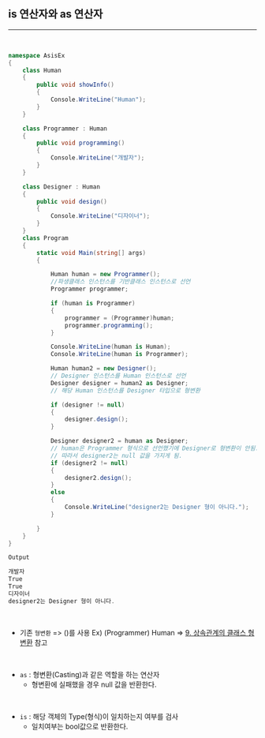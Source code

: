 ## is 연산자와 as 연산자
----------------------------------------------------------------

<br />

```csharp
namespace AsisEx
{
    class Human
    {
        public void showInfo()
        {
            Console.WriteLine("Human");
        }
    }

    class Programmer : Human
    {
        public void programming()
        {
            Console.WriteLine("개발자");
        }
    }

    class Designer : Human
    {
        public void design()
        {
            Console.WriteLine("디자이너");
        }
    }
    class Program
    {
        static void Main(string[] args)
        {

            Human human = new Programmer();
            //파생클래스 인스턴스를 기반클래스 인스턴스로 선언
            Programmer programmer;

            if (human is Programmer)
            {
                programmer = (Programmer)human;
                programmer.programming();
            }

            Console.WriteLine(human is Human);
            Console.WriteLine(human is Programmer);

            Human human2 = new Designer();
            // Designer 인스턴스를 Human 인스턴스로 선언
            Designer designer = human2 as Designer;
            // 해당 Human 인스턴스를 Designer 타입으로 형변환

            if (designer != null)
            {
                designer.design();
            }

            Designer designer2 = human as Designer;
            // human은 Programmer 형식으로 선언했기에 Designer로 형변환이 안됨.
            // 따라서 designer2는 null 값을 가지게 됨.
            if (designer2 != null)
            {
                designer2.design();
            }
            else
            {
                Console.WriteLine("designer2는 Designer 형이 아니다.");
            }

        }
    }
}
```
```java
Output

개발자
True
True
디자이너
designer2는 Designer 형이 아니다.
```
<br />

- 기존 `형변환` => ()를 사용 Ex) (Programmer) Human => [9. 상속관계의 클래스 형변환](https://github.com/Dudu-Kim/Learning_Note/blob/main/Programming%20Language/C%23/9.%20%EC%83%81%EC%86%8D%EA%B4%80%EA%B3%84%EC%9D%98%20%ED%81%B4%EB%9E%98%EC%8A%A4%20%ED%98%95%EB%B3%80%ED%99%98.md) 참고 

<br />

- `as` : 형변환(Casting)과 같은 역할을 하는 연산자
  - 형변환에 실패했을 경우 null 값을 반환한다.

<br />

- `is` : 해당 객체의 Type(형식)이 일치하는지 여부를 검사
  - 일치여부는 bool값으로 반환한다.